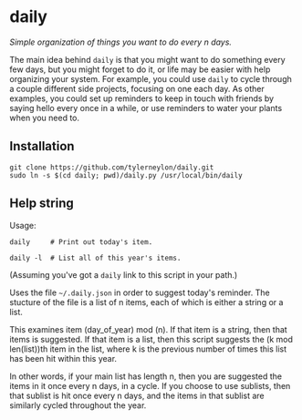 # daily

*Simple organization of things you want to do every n days.*

The main idea behind `daily` is that you might want to do something
every few days, but you might forget to do it, or life may be
easier with help organizing your system.
For example, you could use `daily` to cycle through a couple different
side projects, focusing on one each day. As other examples, you could set up
reminders to keep in touch with friends by saying hello every once in
a while, or use reminders to water your plants when you need to.

## Installation

    git clone https://github.com/tylerneylon/daily.git
    sudo ln -s $(cd daily; pwd)/daily.py /usr/local/bin/daily

## Help string

Usage:

    daily     # Print out today's item.

    daily -l  # List all of this year's items.

(Assuming you've got a `daily` link to this script in your path.)

Uses the file `~/.daily.json` in order to suggest today's reminder.  The
stucture of the file is a list of n items, each of which is either a string
or a list.

This examines item (day_of_year) mod (n). If that item is a string, then
that items is suggested. If that item is a list, then this script suggests
the (k mod len(list))th item in the list, where k is the previous number of
times this list has been hit within this year.

In other words, if your main list has length n, then you are suggested the
items in it once every n days, in a cycle. If you choose to use sublists,
then that sublist is hit once every n days, and the items in that sublist
are similarly cycled throughout the year.

